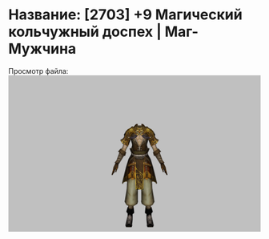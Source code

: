 # Название: [2703] +9 Магический кольчужный доспех | Маг-Мужчина

Просмотр файла:
![p040003.png](p040003.png)